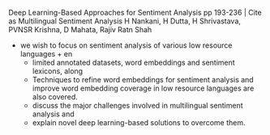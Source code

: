 Deep Learning-Based Approaches for Sentiment Analysis pp 193-236 | Cite as
Multilingual Sentiment Analysis 
H Nankani, H Dutta, H Shrivastava, PVNSR Krishna, D Mahata, Rajiv Ratn Shah

* we wish to focus on sentiment analysis of various low resource languages + en
  * limited annotated datasets, word embeddings and sentiment lexicons, along
  * Techniques to 
    refine word embeddings for sentiment analysis and 
    improve word embedding coverage in low resource languages are also covered.
  * discuss the major challenges involved in multilingual sentiment analysis and
  * explain novel deep learning-based solutions to overcome them.
